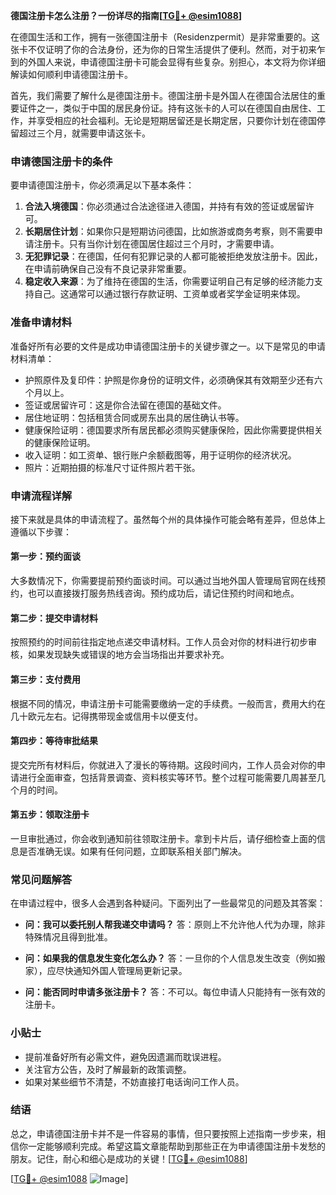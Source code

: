**德国注册卡怎么注册？一份详尽的指南[[TG💪+ @esim1088](https://t.me/s/esim1088)]**

在德国生活和工作，拥有一张德国注册卡（Residenzpermit）是非常重要的。这张卡不仅证明了你的合法身份，还为你的日常生活提供了便利。然而，对于初来乍到的外国人来说，申请德国注册卡可能会显得有些复杂。别担心，本文将为你详细解读如何顺利申请德国注册卡。

首先，我们需要了解什么是德国注册卡。德国注册卡是外国人在德国合法居住的重要证件之一，类似于中国的居民身份证。持有这张卡的人可以在德国自由居住、工作，并享受相应的社会福利。无论是短期居留还是长期定居，只要你计划在德国停留超过三个月，就需要申请这张卡。

### **申请德国注册卡的条件**

要申请德国注册卡，你必须满足以下基本条件：

1. **合法入境德国**：你必须通过合法途径进入德国，并持有有效的签证或居留许可。
2. **长期居住计划**：如果你只是短期访问德国，比如旅游或商务考察，则不需要申请注册卡。只有当你计划在德国居住超过三个月时，才需要申请。
3. **无犯罪记录**：在德国，任何有犯罪记录的人都可能被拒绝发放注册卡。因此，在申请前确保自己没有不良记录非常重要。
4. **稳定收入来源**：为了维持在德国的生活，你需要证明自己有足够的经济能力支持自己。这通常可以通过银行存款证明、工资单或者奖学金证明来体现。

### **准备申请材料**

准备好所有必要的文件是成功申请德国注册卡的关键步骤之一。以下是常见的申请材料清单：

- 护照原件及复印件：护照是你身份的证明文件，必须确保其有效期至少还有六个月以上。
- 签证或居留许可：这是你合法留在德国的基础文件。
- 居住地证明：包括租赁合同或房东出具的居住确认书等。
- 健康保险证明：德国要求所有居民都必须购买健康保险，因此你需要提供相关的健康保险证明。
- 收入证明：如工资单、银行账户余额截图等，用于证明你的经济状况。
- 照片：近期拍摄的标准尺寸证件照片若干张。

### **申请流程详解**

接下来就是具体的申请流程了。虽然每个州的具体操作可能会略有差异，但总体上遵循以下步骤：

#### **第一步：预约面谈**
大多数情况下，你需要提前预约面谈时间。可以通过当地外国人管理局官网在线预约，也可以直接拨打服务热线咨询。预约成功后，请记住预约时间和地点。

#### **第二步：提交申请材料**
按照预约的时间前往指定地点递交申请材料。工作人员会对你的材料进行初步审核，如果发现缺失或错误的地方会当场指出并要求补充。

#### **第三步：支付费用**
根据不同的情况，申请注册卡可能需要缴纳一定的手续费。一般而言，费用大约在几十欧元左右。记得携带现金或信用卡以便支付。

#### **第四步：等待审批结果**
提交完所有材料后，你就进入了漫长的等待期。这段时间内，工作人员会对你的申请进行全面审查，包括背景调查、资料核实等环节。整个过程可能需要几周甚至几个月的时间。

#### **第五步：领取注册卡**
一旦审批通过，你会收到通知前往领取注册卡。拿到卡片后，请仔细检查上面的信息是否准确无误。如果有任何问题，立即联系相关部门解决。

### **常见问题解答**

在申请过程中，很多人会遇到各种疑问。下面列出了一些最常见的问题及其答案：

- **问：我可以委托别人帮我递交申请吗？**
  答：原则上不允许他人代为办理，除非特殊情况且得到批准。

- **问：如果我的信息发生变化怎么办？**
  答：一旦你的个人信息发生改变（例如搬家），应尽快通知外国人管理局更新记录。

- **问：能否同时申请多张注册卡？**
  答：不可以。每位申请人只能持有一张有效的注册卡。

### **小贴士**

- 提前准备好所有必需文件，避免因遗漏而耽误进程。
- 关注官方公告，及时了解最新的政策调整。
- 如果对某些细节不清楚，不妨直接打电话询问工作人员。

### **结语**

总之，申请德国注册卡并不是一件容易的事情，但只要按照上述指南一步步来，相信你一定能够顺利完成。希望这篇文章能帮助到那些正在为申请德国注册卡发愁的朋友。记住，耐心和细心是成功的关键！[[TG💪+ @esim1088](https://t.me/s/esim1088)]

[[TG💪+ @esim1088](https://t.me/s/esim1088) ![Image](https://i.postimg.cc/4NQfJmqS/Snipaste-2025-05-13-00-14-12.png)]